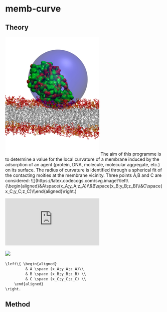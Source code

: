 # memb-curve

## Theory
<img src="images/sphere.jpg" alt="" width="300">
The aim of this programme is to determine a value for the local curvature of a membrane induced by the adsorption of an agent (protein, DNA, molecule, molecular aggregate, etc.) on its surface. The radius of curvature is identified through a spherical fit of the contacting moities at the membrane vicinity.
Three points A,B and C are considered:
![](https://latex.codecogs.com/svg.image?\left\{\begin{aligned}&A\space(x_A;y_A;z_A)\\&B\space(x_B;y_B;z_B)\\&C\space(x_C;y_C;z_C)\\\end{aligned}\right.)

![](https://latex.codecogs.com/svg.latex?y%3Dx%5E2)

<img src="https://latex.codecogs.com/svg.latex?\Large&space;\left\{ \begin{aligned} A(x_A;y_A;z_A)\\ B(x_B;y_B;z_B) \\ C(x_C;y_C;z_C) \\ \end{aligned} \right" />

```
\left\{ \begin{aligned}
         & A \space (x_A;y_A;z_A)\\
         & B \space (x_B;y_B;z_B) \\
         & C \space (x_C;y_C;z_C) \\
    \end{aligned}
\right.
```


## Method

